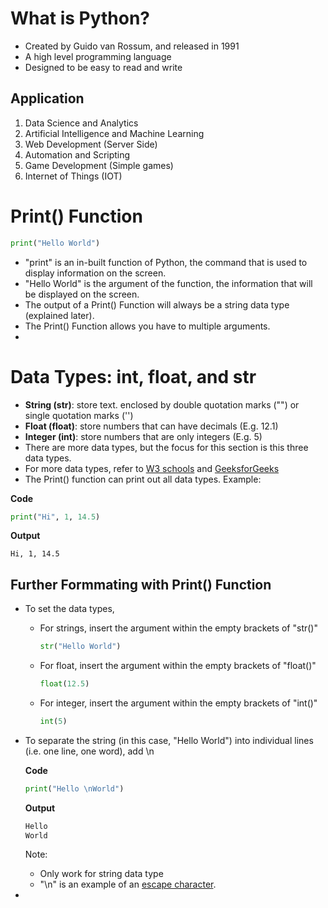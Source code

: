 # What is Python?
- Created by Guido van Rossum, and released in 1991
- A high level programming language
- Designed to be easy to read and write

## Application
1. Data Science and Analytics
2. Artificial Intelligence and Machine Learning
3. Web Development (Server Side)
4. Automation and Scripting
5. Game Development (Simple games)
6. Internet of Things (IOT)

# Print() Function
```python
print("Hello World")
```
- "print" is an in-built function of Python, the command that is used to display information on the screen.
- "Hello World" is the argument of the function, the information that will be displayed on the screen.
- The output of a Print() Function will always be a string data type (explained later).
- The Print() Function allows you have to multiple arguments.
- 

# Data Types: int, float, and str
- **String (str)**: store text. enclosed by double quotation marks ("") or single quotation marks ('')
- **Float (float)**: store numbers that can have decimals (E.g. 12.1)
- **Integer (int)**: store numbers that are only integers (E.g. 5)
- There are more data types, but the focus for this section is this three data types.
- For more data types, refer to [W3 schools](https://www.w3schools.com/python/python_datatypes.asp) and [GeeksforGeeks](https://www.geeksforgeeks.org/python-data-types/)
- The Print() function can print out all data types. Example:

**Code**
```python
print("Hi", 1, 14.5)
```
**Output**
```
Hi, 1, 14.5
```

## Further Formmating with Print() Function
  - To set the data types,
    - For strings, insert the argument within the empty brackets of "str()"
      ```python
      str("Hello World")
      ```
    - For float, insert the argument within the empty brackets of "float()"
      ```python
      float(12.5)
      ```
    - For integer, insert the argument within the empty brackets of "int()"
      ```python
      int(5)
      ```  
  - To separate the string (in this case, "Hello World") into individual lines (i.e. one line, one word), add \n

    **Code**
    ```python
    print("Hello \nWorld")
    ```
    **Output**
    ```python
    Hello
    World
    ```
    Note:
    - Only work for string data type
    - "\n" is an example of an [escape character](https://www.w3schools.com/python/gloss_python_escape_characters.asp). 
  - 

